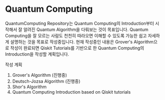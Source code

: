 # Quantum Computing

QuantumComputing Repository는 Quantum Computing의 Introduction부터 시작해서 잘 알려진 Quantum Algorithm을 다뤄보는 것이 목표입니다.
Quantum Computing을 잘 모르는 사람도 천천히 따라오면 이해할 수 있도록 가능한 쉽고 자세하게 설명하는 것을 목표로 작성중입니다.
현재 작성중인 내용은 Grover's Algorithm으로 작성이 완료되면 Qiskit Tutorials를 기반으로 한 Quantum Computing의 Introduction을 작성할 계획입니다.

작성 계획
1. Grover's Algorithm (진행중)
2. Deutsch-Jozsa Algorithm (진행중)
3. Shor's Algorithm
4. Quantum Computing Introduction based on Qiskit tutorials
